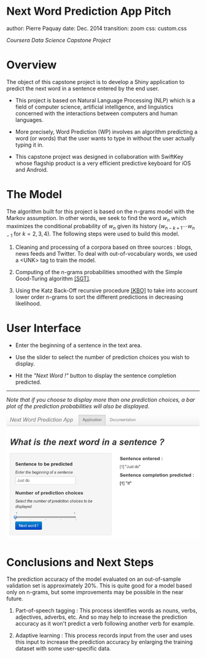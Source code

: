 Next Word Prediction App Pitch
========================================================
author: Pierre Paquay
date: Dec. 2014
transition: zoom
css: custom.css

*Coursera Data Science Capstone Project*

Overview
========================================================

The object of this capstone project is to develop a Shiny application to predict the next word in a sentence entered by the end user.

- This project is based on Natural Language Processing (NLP) which is a field of computer science, artificial intelligence, and linguistics concerned with the interactions between computers and human languages.

- More precisely, Word Prediction (WP) involves an algorithm predicting a word (or words) that the user wants to type in without the user actually typing it in.

- This capstone project was designed in collaboration with SwiftKey whose flagship product is a very efficient predictive keyboard for iOS and Android.

The Model
========================================================

The algorithm built for this project is based on the n-grams model with the Markov assumption. In other words, we seek to find the word $w_n$ which maximizes the conditional probability of $w_n$ given its history ($w_{n - k + 1}\cdots w_{n - 1}$ for $k = 2,3,4$). The following steps were used to build this model.

1. Cleaning and processing of a corpora based on three sources : blogs, news feeds and Twitter. To deal with out-of-vocabulary words, we used a &lt;UNK&gt; tag to train the model.

2. Computing of the n-grams probabilities smoothed with the Simple Good-Turing algorithm [[SGT]](http://www.grsampson.net/AGtf1.html).

3. Using the Katz Back-Off recursive procedure [[KBO]](http://www.researchgate.net/publication/221487256_On_enhancing_katz-smoothing_based_back-off_language_model/links/00b7d521ac0d6668f0000000) to take into account lower order n-grams to sort the different predictions in decreasing likelihood.

User Interface
========================================================

- Enter the beginning of a sentence in the text area.

- Use the slider to select the number of prediction choices you wish to display.

- Hit the *"Next Word !"* button to display the sentence completion predicted.
***
*Note that if you choose to display more than one prediction choices, a bar plot of the prediction probabilities will also be displayed.*

![alt text](App3.png)

Conclusions and Next Steps
========================================================

The prediction accuracy of the model evaluated on an out-of-sample validation set is approximately 20%. This is quite good for a model based only on n-grams, but some improvements may be possible in the near future.

1. Part-of-speech tagging : This process identifies words as nouns, verbs, adjectives, adverbs, etc. And so may help to increase the prediction accuracy as it won't predict a verb following another verb for example.

2. Adaptive learning : This process records input from the user and uses this input to increase the prediction accuracy by enlarging the training dataset with some user-specific data.
